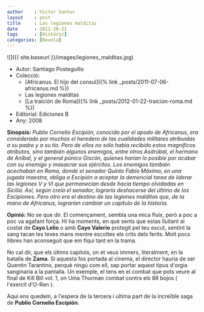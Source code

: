 ```yaml
---
author    : Victor Santos
layout    : post
title     : Las legiones malditas
date      : 2011-10-21
tags      : [Históric]
categories: [Novela]
---
```

![]({{ site.baseurl }}/images/legiones_malditas.jpg)

- Autor: Santiago Posteguillo
- Colecció:
  - [Africanus. El hijo del consul]({% link _posts/2011-07-06-africanus.md %})
  - Las legiones malditas
  - [La traición de Roma]({% link _posts/2012-01-22-traicion-roma.md %})
- Editorial: Ediciones B
- Any: 2008

<!--more-->

**Sinopsis:** *Publio Cornelio Escipión, conocido por el apodo de Africanus, era considerado por muchos el heredero de las cualidades militares atribuidas a su padre y a su tío. Pero de ellos no sólo había recibido estos magníficos atributos, sino también algunos enemigos, entre otros Asdrúbal, el hermano de Aníbal, y el general púnico Giscón, quienes harían lo posible por acabar con su enemigo y masacrar sus ejércitos. Los enemigos también acechaban en Roma, donde el senador Quinto Fabio Máximo, en una jugada maestra, obliga a Escipión a aceptar la demencial tarea de liderar las legiones V y VI que permanecían desde hacía tiempo olvidadas en Sicilia. Así, según creía el senador, lograría deshacerse del último de los Escipiones. Pero otro era el destino de las legiones malditas que, de la mano de Africanus, lograrían cambiar un capítulo de la historia.*

**Opinió:** No se que dir. El començament, sembla una mica fluix, però a poc a poc va agafant força. Hi ha moments, en què sents que estas lluitant al costat de **Cayo Lelio** o amb **Cayo Valerio** protegit pel teu escut, sentint la sang tacan les teves mans mentre escoltes els crits dels ferits. Molt pocs llibres han aconseguit que em fiqui tant en la trama.

No cal dir, que els últims capítols, on et veus immers, literalment, en la batalla de **Zama**. Si aquesta fos portada al cinema, el director hauria de ser Quentin Tarantino, perquè ningú com ell, sap portar aquest tipus d'orgia sanginaria a la pantalla. Un exemple, el tens en el combat que pots veure al final de Kill Bill vol. 1, on Uma Thurman combat contra els 88 bojos ( l'exercit d'O-Ren ).

Aqui ens quedem, a l'espera de la tercera i ultima part de la increïble saga de **Publio Cornelio Escipión**.

